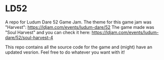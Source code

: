 # LD52
A repo for Ludum Dare 52 Game Jam. The theme for this game jam was "Harvest": https://ldjam.com/events/ludum-dare/52
The game made was "Soul Harvest" and you can check it here: https://ldjam.com/events/ludum-dare/52/soul-harvest-4

This repo contains all the source code for the game and (might) have an updated vesrion. Feel free to do whatever you want with it!
